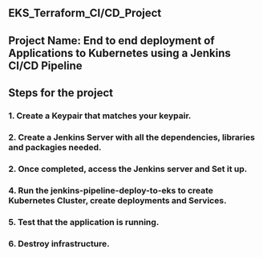 ## EKS_Terraform_CI/CD_Project
## Project Name: End to end deployment of Applications to Kubernetes using a Jenkins CI/CD Pipeline
## Steps for the project

### 1. Create a Keypair that matches your keypair.
### 2. Create a Jenkins Server with all the dependencies, libraries and packagies needed.
### 2. Once completed, access the Jenkins server and Set it up.
### 4. Run the jenkins-pipeline-deploy-to-eks to create Kubernetes Cluster, create deployments and Services.
### 5. Test that the application is running.
### 6. Destroy infrastructure.


